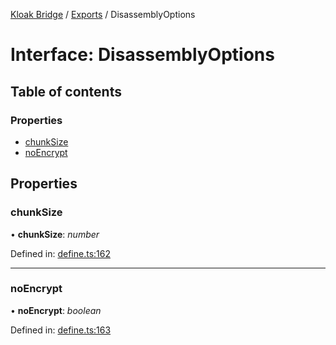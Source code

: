 [Kloak Bridge](../README.md) / [Exports](../modules.md) / DisassemblyOptions

# Interface: DisassemblyOptions

## Table of contents

### Properties

- [chunkSize](disassemblyoptions.md#chunksize)
- [noEncrypt](disassemblyoptions.md#noencrypt)

## Properties

### chunkSize

• **chunkSize**: *number*

Defined in: [define.ts:162](https://github.com/CoNET-project/kloak-bridge/blob/94a2fac/src/define.ts#L162)

___

### noEncrypt

• **noEncrypt**: *boolean*

Defined in: [define.ts:163](https://github.com/CoNET-project/kloak-bridge/blob/94a2fac/src/define.ts#L163)
